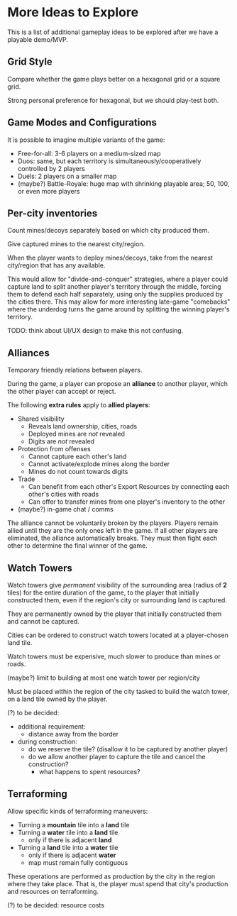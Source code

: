 # More Ideas to Explore

This is a list of additional gameplay ideas to be explored after we have a playable demo/MVP.

## Grid Style

Compare whether the game plays better on a hexagonal grid or a square grid.

Strong personal preference for hexagonal, but we should play-test both.

## Game Modes and Configurations

It is possible to imagine multiple variants of the game:
 - Free-for-all: 3-6 players on a medium-sized map
 - Duos: same, but each territory is simultaneously/cooperatively controlled by 2 players
 - Duels: 2 players on a smaller map
 - (maybe?) Battle-Royale: huge map with shrinking playable area; 50, 100, or even more players

## Per-city inventories

Count mines/decoys separately based on which city produced them.

Give captured mines to the nearest city/region.

When the player wants to deploy mines/decoys, take from the nearest city/region
that has any available.

This would allow for "divide-and-conquer" strategies, where a player could
capture land to split another player's territory through the middle, forcing
them to defend each half separately, using only the supplies produced by the
cities there. This may allow for more interesting late-game "comebacks" where
the underdog turns the game around by splitting the winning player's territory.

TODO: think about UI/UX design to make this not confusing.

## Alliances

Temporary friendly relations between players.

During the game, a player can propose an **alliance** to another player,
which the other player can accept or reject.

The following **extra rules** apply to **allied players**:
 - Shared visibility
   - Reveals land ownership, cities, roads
   - Deployed mines are *not* revealed
   - Digits are *not* revealed
 - Protection from offenses
   - Cannot capture each other's land
   - Cannot activate/explode mines along the border
   - Mines do not count towards digits
 - Trade
   - Can benefit from each other's Export Resources by connecting each other's cities with roads
   - Can offer to transfer mines from one player's inventory to the other
 - (maybe?) in-game chat / comms

The alliance cannot be voluntarily broken by the players. Players remain
allied until they are the only ones left in the game. If all other players
are eliminated, the alliance automatically breaks. They must then fight each
other to determine the final winner of the game.

## Watch Towers

Watch towers give *permanent* visibility of the surrounding area (radius of
**2** tiles) for the entire duration of the game, to the player that initially
constructed them, even if the region's city or surrounding land is captured.

They are permanently owned by the player that initially constructed them
and cannot be captured.

Cities can be ordered to construct watch towers located at a player-chosen
land tile.

Watch towers must be expensive, much slower to produce than mines or roads.

(maybe?) limit to building at most one watch tower per region/city

Must be placed within the region of the city tasked to build the watch tower,
on a land tile owned by the player.

(?) to be decided:
 - additional requirement:
   - distance away from the border
 - during construction:
   - do we reserve the tile? (disallow it to be captured by another player)
   - do we allow another player to capture the tile and cancel the construction?
     - what happens to spent resources?

## Terraforming

Allow specific kinds of terraforming maneuvers:
 - Turning a **mountain** tile into a **land** tile
 - Turning a **water** tile into a **land** tile
   - only if there is adjacent **land**
 - Turning a **land** tile into a **water** tile
   - only if there is adjacent **water**
   - map must remain fully contiguous

These operations are performed as production by the city in the region where
they take place. That is, the player must spend that city's production and
resources on terraforming.

(?) to be decided: resource costs
